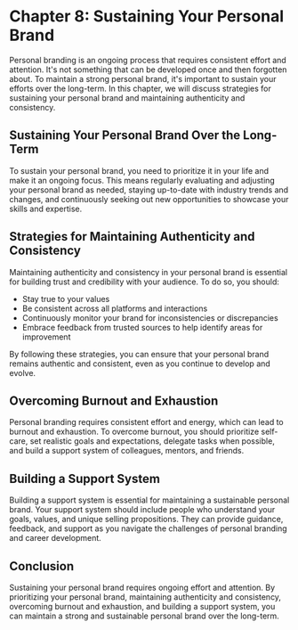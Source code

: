Chapter 8: Sustaining Your Personal Brand
=========================================

Personal branding is an ongoing process that requires consistent effort and attention. It's not something that can be developed once and then forgotten about. To maintain a strong personal brand, it's important to sustain your efforts over the long-term. In this chapter, we will discuss strategies for sustaining your personal brand and maintaining authenticity and consistency.

Sustaining Your Personal Brand Over the Long-Term
-------------------------------------------------

To sustain your personal brand, you need to prioritize it in your life and make it an ongoing focus. This means regularly evaluating and adjusting your personal brand as needed, staying up-to-date with industry trends and changes, and continuously seeking out new opportunities to showcase your skills and expertise.

Strategies for Maintaining Authenticity and Consistency
-------------------------------------------------------

Maintaining authenticity and consistency in your personal brand is essential for building trust and credibility with your audience. To do so, you should:

* Stay true to your values
* Be consistent across all platforms and interactions
* Continuously monitor your brand for inconsistencies or discrepancies
* Embrace feedback from trusted sources to help identify areas for improvement

By following these strategies, you can ensure that your personal brand remains authentic and consistent, even as you continue to develop and evolve.

Overcoming Burnout and Exhaustion
---------------------------------

Personal branding requires consistent effort and energy, which can lead to burnout and exhaustion. To overcome burnout, you should prioritize self-care, set realistic goals and expectations, delegate tasks when possible, and build a support system of colleagues, mentors, and friends.

Building a Support System
-------------------------

Building a support system is essential for maintaining a sustainable personal brand. Your support system should include people who understand your goals, values, and unique selling propositions. They can provide guidance, feedback, and support as you navigate the challenges of personal branding and career development.

Conclusion
----------

Sustaining your personal brand requires ongoing effort and attention. By prioritizing your personal brand, maintaining authenticity and consistency, overcoming burnout and exhaustion, and building a support system, you can maintain a strong and sustainable personal brand over the long-term.
